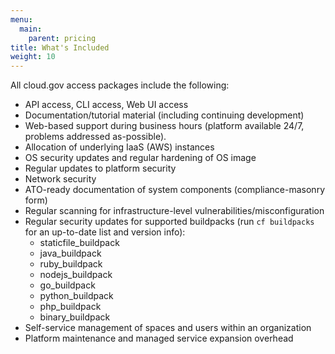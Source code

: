 ```yaml
---
menu:
  main:
    parent: pricing
title: What's Included
weight: 10
---
```


All cloud.gov access packages include the following:

- API access, CLI access, Web UI access
- Documentation/tutorial material (including continuing development)
- Web-based support during business hours (platform available 24/7, problems addressed as-possible).
- Allocation of underlying IaaS (AWS) instances
- OS security updates and regular hardening of OS image
- Regular updates to platform security
- Network security
- ATO-ready documentation of system components (compliance-masonry form)
- Regular scanning for infrastructure-level vulnerabilities/misconfiguration
- Regular security updates for supported buildpacks (run `cf buildpacks` for an up-to-date list and version info):
  + staticfile_buildpack
  + java_buildpack
  + ruby_buildpack
  + nodejs_buildpack
  + go_buildpack
  + python_buildpack
  + php_buildpack
  + binary_buildpack
- Self-service management of spaces and users within an organization
- Platform maintenance and managed service expansion overhead

<!--
TODO
- TCO statement (red/not-included stuff)
-->
